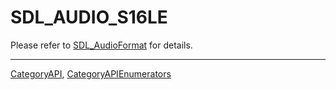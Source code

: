 # SDL_AUDIO_S16LE

Please refer to [SDL_AudioFormat](SDL_AudioFormat) for details.

----
[CategoryAPI](CategoryAPI), [CategoryAPIEnumerators](CategoryAPIEnumerators)


